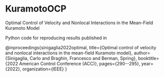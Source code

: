 # KuramotoOCP
Optimal Control of Velocity and Nonlocal Interactions in the Mean-Field Kuramoto Model

Python code for reproducing results published in 

@inproceedings{sinigaglia2022optimal,
  title={Optimal control of velocity and nonlocal interactions in the mean-field Kuramoto model},
  author={Sinigaglia, Carlo and Braghin, Francesco and Berman, Spring},
  booktitle={2022 American Control Conference (ACC)},
  pages={290--295},
  year={2022},
  organization={IEEE}
}
